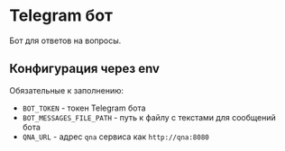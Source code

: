 # Telegram бот

Бот для ответов на вопросы.

## Конфигурация через env

Обязательные к заполнению:

- `BOT_TOKEN` - токен Telegram бота
- `BOT_MESSAGES_FILE_PATH` - путь к файлу с текстами для сообщений бота
- `QNA_URL` - адрес `qna` сервиса как `http://qna:8080`
